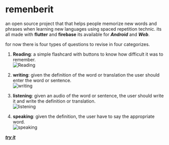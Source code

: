 # remenberit

an open source project that that helps people memorize new words and phrases when learning new languages using spaced repetition technic.
its all made with **flutter** and **firebase** its available for **_Android_** and **_Web_**.

for now there is four types of questions to revise in four categorizes.

1. **Reading**: a simple flashcard with buttons to know how difficult it was to remember.\
   ![Reading](https://firebasestorage.googleapis.com/v0/b/test-9d6e8.appspot.com/o/reading.JPG?alt=media&token=8d7e3ef1-076f-45b8-81b8-a0af17ee7459)
2. **writing**: given the definition of the word or translation the user should enter the word or sentence.\
   ![writing](https://firebasestorage.googleapis.com/v0/b/test-9d6e8.appspot.com/o/writing.JPG?alt=media&token=63d63b87-df8a-4313-b47a-3338b98b3ed3)

3. **listening**: given an audio of the word or sentence, the user should write it and write the definition or translation.\
   ![listening](https://firebasestorage.googleapis.com/v0/b/test-9d6e8.appspot.com/o/listening.JPG?alt=media&token=5bb985a5-c49d-4e74-b85a-69aa4cc7197f)

4. **speaking**: given the definition, the user have to say the appropriate word.\
   ![speaking](https://firebasestorage.googleapis.com/v0/b/test-9d6e8.appspot.com/o/speaking.JPG?alt=media&token=eae8b59d-b5be-4e56-9b86-d673fc378b43)

[**_try it_**](https://rememberit-haitham.web.app/)
